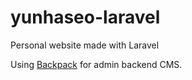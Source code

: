 # yunhaseo-laravel
Personal website made with Laravel

Using [Backpack](https://backpackforlaravel.com/) for admin backend CMS.
